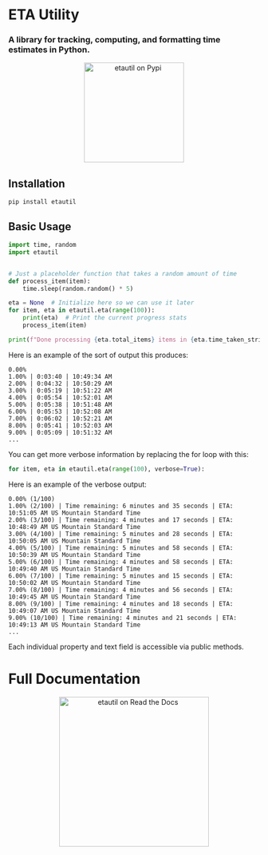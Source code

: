# ETA Utility
### A library for tracking, computing, and formatting time estimates in Python.

<p align="center"><a href="https://pypi.org/project/etautil/"><img src="https://pypi.org/static/images/logo-large.9f732b5f.svg" width="200px" alt="etautil on Pypi"></a></p>

## Installation
```commandline
pip install etautil
```

## Basic Usage

```python
import time, random
import etautil


# Just a placeholder function that takes a random amount of time
def process_item(item):
    time.sleep(random.random() * 5)

eta = None  # Initialize here so we can use it later
for item, eta in etautil.eta(range(100)):
    print(eta)  # Print the current progress stats
    process_item(item)

print(f"Done processing {eta.total_items} items in {eta.time_taken_string()}!\n")
```

Here is an example of the sort of output this produces:
```
0.00%
1.00% | 0:03:40 | 10:49:34 AM
2.00% | 0:04:32 | 10:50:29 AM
3.00% | 0:05:19 | 10:51:22 AM
4.00% | 0:05:54 | 10:52:01 AM
5.00% | 0:05:38 | 10:51:48 AM
6.00% | 0:05:53 | 10:52:08 AM
7.00% | 0:06:02 | 10:52:21 AM
8.00% | 0:05:41 | 10:52:03 AM
9.00% | 0:05:09 | 10:51:32 AM
...
```

You can get more verbose information by replacing the for loop with this:
```python
for item, eta in etautil.eta(range(100), verbose=True):
```
Here is an example of the verbose output:
```
0.00% (1/100)
1.00% (2/100) | Time remaining: 6 minutes and 35 seconds | ETA: 10:51:05 AM US Mountain Standard Time
2.00% (3/100) | Time remaining: 4 minutes and 17 seconds | ETA: 10:48:49 AM US Mountain Standard Time
3.00% (4/100) | Time remaining: 5 minutes and 28 seconds | ETA: 10:50:05 AM US Mountain Standard Time
4.00% (5/100) | Time remaining: 5 minutes and 58 seconds | ETA: 10:50:39 AM US Mountain Standard Time
5.00% (6/100) | Time remaining: 4 minutes and 58 seconds | ETA: 10:49:40 AM US Mountain Standard Time
6.00% (7/100) | Time remaining: 5 minutes and 15 seconds | ETA: 10:50:02 AM US Mountain Standard Time
7.00% (8/100) | Time remaining: 4 minutes and 56 seconds | ETA: 10:49:45 AM US Mountain Standard Time
8.00% (9/100) | Time remaining: 4 minutes and 18 seconds | ETA: 10:49:07 AM US Mountain Standard Time
9.00% (10/100) | Time remaining: 4 minutes and 21 seconds | ETA: 10:49:13 AM US Mountain Standard Time
...
```

Each individual property and text field is accessible via public methods.

# Full Documentation
<p align="center"><a href="https://python-etautil.readthedocs.io/en/latest/index.html"><img src="https://brand-guidelines.readthedocs.org/_images/logo-wordmark-vertical-dark.png" width="300px" alt="etautil on Read the Docs"></a></p>
